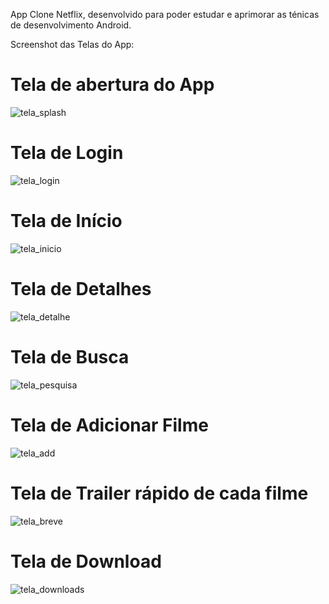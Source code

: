 App Clone Netflix, desenvolvido para poder estudar e aprimorar as ténicas de desenvolvimento Android.

Screenshot das Telas do App:

# Tela de abertura do App

![tela_splash](https://user-images.githubusercontent.com/24457337/174688047-7eec9538-bafa-4497-a0a2-31484b3d0f77.png)

# Tela de Login

![tela_login](https://user-images.githubusercontent.com/24457337/174688069-76ab7dfb-2648-4ce7-92c9-bea84c8c3d93.png)

# Tela de Início

![tela_inicio](https://user-images.githubusercontent.com/24457337/174687985-9448c865-ceed-4e4d-8bcc-4e5b5be9302e.png)

# Tela de Detalhes

![tela_detalhe](https://user-images.githubusercontent.com/24457337/174687997-ef1d34b3-99b5-4b44-9ed2-9f2e52eff8de.png)

# Tela de Busca

![tela_pesquisa](https://user-images.githubusercontent.com/24457337/174688104-27c6a1a7-9fb7-41e8-9264-adffa23bdd3b.png)

# Tela de Adicionar Filme

![tela_add](https://user-images.githubusercontent.com/24457337/174688125-cf8f2227-3fee-4067-9708-9168a823443b.png)

# Tela de Trailer rápido de cada filme

![tela_breve](https://user-images.githubusercontent.com/24457337/174688172-a5770ccc-877f-4b15-b77b-7286325f286c.png)

# Tela de Download

![tela_downloads](https://user-images.githubusercontent.com/24457337/174688196-5b5a20cb-97be-4762-9c80-05ee83c45c15.png)

